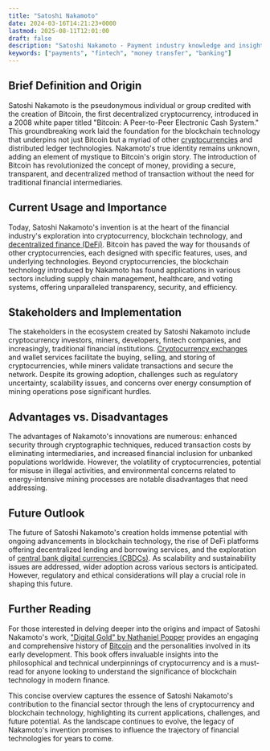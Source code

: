 ```yaml
---
title: "Satoshi Nakamoto"
date: 2024-03-16T14:21:23+0000
lastmod: 2025-08-11T12:01:00
draft: false
description: "Satoshi Nakamoto - Payment industry knowledge and insights"
keywords: ["payments", "fintech", "money transfer", "banking"]
---
```


## Brief Definition and Origin

Satoshi Nakamoto is the pseudonymous individual or group credited with the creation of Bitcoin, the first decentralized cryptocurrency, introduced in a 2008 white paper titled "Bitcoin: A Peer-to-Peer Electronic Cash System." This groundbreaking work laid the foundation for the blockchain technology that underpins not just Bitcoin but a myriad of other [cryptocurrencies](https://faisalkhan.com/learn/explainers/cryptocurrency/) and distributed ledger technologies. Nakamoto's true identity remains unknown, adding an element of mystique to Bitcoin's origin story. The introduction of Bitcoin has revolutionized the concept of money, providing a secure, transparent, and decentralized method of transaction without the need for traditional financial intermediaries.

## Current Usage and Importance

Today, Satoshi Nakamoto's invention is at the heart of the financial industry's exploration into cryptocurrency, blockchain technology, and [decentralized finance (DeFi)](https://faisalkhan.com/learn/explainers/defi-decentralized-finance/). Bitcoin has paved the way for thousands of other cryptocurrencies, each designed with specific features, uses, and underlying technologies. Beyond cryptocurrencies, the blockchain technology introduced by Nakamoto has found applications in various sectors including supply chain management, healthcare, and voting systems, offering unparalleled transparency, security, and efficiency.

## Stakeholders and Implementation

The stakeholders in the ecosystem created by Satoshi Nakamoto include cryptocurrency investors, miners, developers, fintech companies, and increasingly, traditional financial institutions. [Cryptocurrency exchanges](https://faisalkhanllc.xyz/resources/payments-wiki/c/cryptocurrency-exchanges/) and wallet services facilitate the buying, selling, and storing of cryptocurrencies, while miners validate transactions and secure the network. Despite its growing adoption, challenges such as regulatory uncertainty, scalability issues, and concerns over energy consumption of mining operations pose significant hurdles.

## Advantages vs. Disadvantages

The advantages of Nakamoto's innovations are numerous: enhanced security through cryptographic techniques, reduced transaction costs by eliminating intermediaries, and increased financial inclusion for unbanked populations worldwide. However, the volatility of cryptocurrencies, potential for misuse in illegal activities, and environmental concerns related to energy-intensive mining processes are notable disadvantages that need addressing.

## Future Outlook

The future of Satoshi Nakamoto's creation holds immense potential with ongoing advancements in blockchain technology, the rise of DeFi platforms offering decentralized lending and borrowing services, and the exploration of [central bank digital currencies (CBDCs)](https://faisalkhanllc.xyz/resources/payments-wiki/c/central-bank-digital-currency-cbdc/). As scalability and sustainability issues are addressed, wider adoption across various sectors is anticipated. However, regulatory and ethical considerations will play a crucial role in shaping this future.

## Further Reading

For those interested in delving deeper into the origins and impact of Satoshi Nakamoto's work, ["Digital Gold" by Nathaniel Popper](https://www.goodreads.com/book/show/23546676-digital-gold) provides an engaging and comprehensive history of [Bitcoin](https://faisalkhanllc.xyz/resources/payments-wiki/b/bitcoin/) and the personalities involved in its early development. This book offers invaluable insights into the philosophical and technical underpinnings of cryptocurrency and is a must-read for anyone looking to understand the significance of blockchain technology in modern finance.

This concise overview captures the essence of Satoshi Nakamoto's contribution to the financial sector through the lens of cryptocurrency and blockchain technology, highlighting its current applications, challenges, and future potential. As the landscape continues to evolve, the legacy of Nakamoto's invention promises to influence the trajectory of financial technologies for years to come.